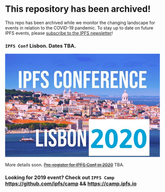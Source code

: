 # This repository has been archived!

This repo has been archived while we monitor the changing landscape for events in relation to the COVID-19 pandemic. 
To stay up to date on future IPFS events, please [subscribe to the IPFS newsletter](https://ipfs.us4.list-manage.com/subscribe?u=25473244c7d18b897f5a1ff6b&id=cad54b2230)!

### `IPFS Conf` Lisbon. Dates TBA.

![](img/Lisbon-small.jpeg)

More details soon. ~~[Pre-register for IPFS Conf in 2020](https://goo.gl/forms/0Pu6VZzG8pRAmrrv2)~~ TBA.

### Looking for 2019 event? Check out `IPFS Camp` https://github.com/ipfs/camp && https://camp.ipfs.io
